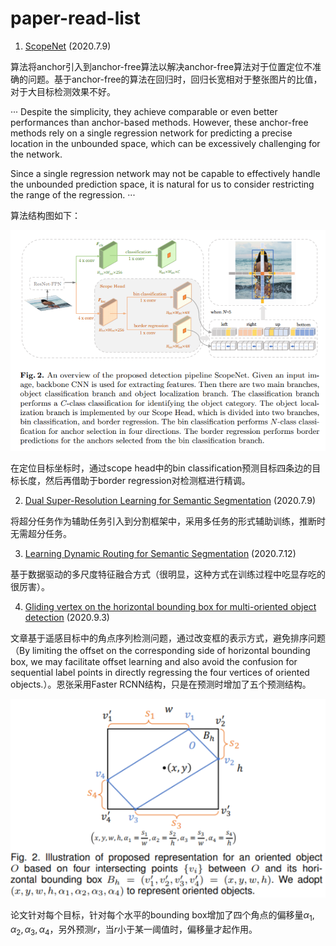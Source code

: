 # paper-read-list

1. [ScopeNet](https://arxiv.org/abs/2005.04854)  (2020.7.9)

  算法将anchor引入到anchor-free算法以解决anchor-free算法对于位置定位不准确的问题。基于anchor-free的算法在回归时，回归长宽相对于整张图片的比值，对于大目标检测效果不好。

···
  Despite the simplicity, they achieve comparable or even better performances than anchor-based methods.
  However, these anchor-free methods rely on a single regression network for predicting a precise location
  in the unbounded space, which can be excessively challenging for the network.

  Since a single regression network may not be capable to effectively handle the unbounded prediction space,
  it is natural for us to consider restricting the range of the regression.
···

  算法结构图如下：
  <div style="color:#0000FF" align="center">
  <img src="/image/scopenet.png"/>
  </div>

  在定位目标坐标时，通过scope head中的bin classification预测目标四条边的目标长度，然后再借助于border regression对检测框进行精调。

2. [Dual Super-Resolution Learning for Semantic Segmentation](https://openaccess.thecvf.com/content_CVPR_2020/papers/Wang_Dual_Super-Resolution_Learning_for_Semantic_Segmentation_CVPR_2020_paper.pdf)  (2020.7.9)

将超分任务作为辅助任务引入到分割框架中，采用多任务的形式辅助训练，推断时无需超分任务。

3. [Learning Dynamic Routing for Semantic Segmentation](https://github.com/yanwei-li/DynamicRouting)  (2020.7.12)

基于数据驱动的多尺度特征融合方式（很明显，这种方式在训练过程中吃显存吃的很厉害）。

4. [Gliding vertex on the horizontal bounding box for multi-oriented object detection](https://github.com/MingtaoFu/gliding_vertex)  (2020.9.3)

文章基于遥感目标中的角点序列检测问题，通过改变框的表示方式，避免排序问题（By limiting the offset on the corresponding side of horizontal bounding box, we may facilitate offset learning and also avoid the confusion for sequential label points in directly regressing the four vertices of oriented objects.）。恩张采用Faster RCNN结构，只是在预测时增加了五个预测结构。

<div style="color:#0000FF" align="center">
<img src="/image/gliding_vertex.png"/>
</div>

论文针对每个目标，针对每个水平的bounding box增加了四个角点的偏移量$\alpha_{1}, \alpha_{2}, \alpha_{3}, \alpha_{4}$，另外预测$r$，当$r$小于某一阈值时，偏移量才起作用。
